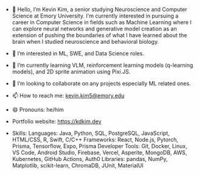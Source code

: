 - 👋 Hello, I’m Kevin Kim, a senior studying Neuroscience and Computer Science at Emory University. I'm currently interested in pursuing a career in Computer Science in fields such as Machine Learning where I can explore neural networks and generative model creation as an extension of pushing the boundaries of what I have learned about the brain when I studied neuroscience and behavioral biology.
- 👀 I’m interested in ML, SWE, and Data Science roles.
- 🌱 I’m currently learning VLM, reinforcement learning models (q-learning models), and 2D sprite animation using Pixi.JS. 
- 💞️ I’m looking to collaborate on any projects especially ML related ones.
- 📫 How to reach me: kevin.kim5@emory.edu 
- 😄 Pronouns: he/him
- Portfolio website: https://kdkim.dev

- Skills:
Languages: Java, Python, SQL, PostgreSQL, JavaScript, HTML/CSS, R, Swift, C/C++
Frameworks: React, Node.js, Pytorch, Prisma, Tensorflow, Expo, Prisma
Developer Tools: Git, Docker, Linux, VS Code, Android Studio, Firebase, Vercel, Asperite, MongoDB, AWS, Kubernetes, GitHub Actions, Auth0
Libraries: pandas, NumPy, Matplotlib, scikit-learn, ChromaDB, JUnit, MaterialUI

<!---
kkim-4/kkim-4 is a ✨ special ✨ repository because its `README.md` (this file) appears on your GitHub profile.
You can click the Preview link to take a look at your changes.
--->
